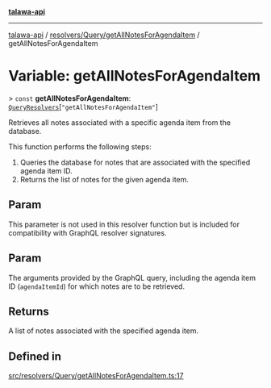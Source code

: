 [**talawa-api**](../../../../README.md)

***

[talawa-api](../../../../modules.md) / [resolvers/Query/getAllNotesForAgendaItem](../README.md) / getAllNotesForAgendaItem

# Variable: getAllNotesForAgendaItem

\> `const` **getAllNotesForAgendaItem**: [`QueryResolvers`](../../../../types/generatedGraphQLTypes/type-aliases/QueryResolvers.md)\[`"getAllNotesForAgendaItem"`\]

Retrieves all notes associated with a specific agenda item from the database.

This function performs the following steps:
1. Queries the database for notes that are associated with the specified agenda item ID.
2. Returns the list of notes for the given agenda item.

## Param

This parameter is not used in this resolver function but is included for compatibility with GraphQL resolver signatures.

## Param

The arguments provided by the GraphQL query, including the agenda item ID (`agendaItemId`) for which notes are to be retrieved.

## Returns

A list of notes associated with the specified agenda item.

## Defined in

[src/resolvers/Query/getAllNotesForAgendaItem.ts:17](https://github.com/PalisadoesFoundation/talawa-api/blob/4b5c74fd36bcfc2e36f3a06b67d517e865c188be/src/resolvers/Query/getAllNotesForAgendaItem.ts#L17)
